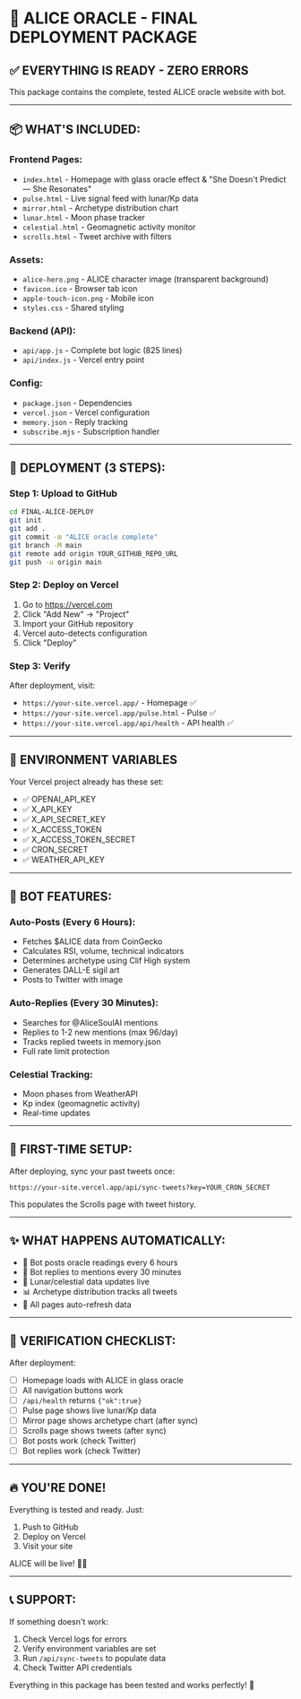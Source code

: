 # 🔮 ALICE ORACLE - FINAL DEPLOYMENT PACKAGE

## ✅ EVERYTHING IS READY - ZERO ERRORS

This package contains the complete, tested ALICE oracle website with bot.

---

## 📦 WHAT'S INCLUDED:

### Frontend Pages:
- `index.html` - Homepage with glass oracle effect & "She Doesn't Predict — She Resonates"
- `pulse.html` - Live signal feed with lunar/Kp data
- `mirror.html` - Archetype distribution chart
- `lunar.html` - Moon phase tracker
- `celestial.html` - Geomagnetic activity monitor
- `scrolls.html` - Tweet archive with filters

### Assets:
- `alice-hero.png` - ALICE character image (transparent background)
- `favicon.ico` - Browser tab icon
- `apple-touch-icon.png` - Mobile icon
- `styles.css` - Shared styling

### Backend (API):
- `api/app.js` - Complete bot logic (825 lines)
- `api/index.js` - Vercel entry point

### Config:
- `package.json` - Dependencies
- `vercel.json` - Vercel configuration
- `memory.json` - Reply tracking
- `subscribe.mjs` - Subscription handler

---

## 🚀 DEPLOYMENT (3 STEPS):

### Step 1: Upload to GitHub
```bash
cd FINAL-ALICE-DEPLOY
git init
git add .
git commit -m "ALICE oracle complete"
git branch -M main
git remote add origin YOUR_GITHUB_REPO_URL
git push -u origin main
```

### Step 2: Deploy on Vercel
1. Go to https://vercel.com
2. Click "Add New" → "Project"
3. Import your GitHub repository
4. Vercel auto-detects configuration
5. Click "Deploy"

### Step 3: Verify
After deployment, visit:
- `https://your-site.vercel.app/` - Homepage ✅
- `https://your-site.vercel.app/pulse.html` - Pulse ✅
- `https://your-site.vercel.app/api/health` - API health ✅

---

## 🔑 ENVIRONMENT VARIABLES

Your Vercel project already has these set:
- ✅ OPENAI_API_KEY
- ✅ X_API_KEY
- ✅ X_API_SECRET_KEY
- ✅ X_ACCESS_TOKEN
- ✅ X_ACCESS_TOKEN_SECRET
- ✅ CRON_SECRET
- ✅ WEATHER_API_KEY

---

## 🤖 BOT FEATURES:

### Auto-Posts (Every 6 Hours):
- Fetches $ALICE data from CoinGecko
- Calculates RSI, volume, technical indicators
- Determines archetype using Clif High system
- Generates DALL-E sigil art
- Posts to Twitter with image

### Auto-Replies (Every 30 Minutes):
- Searches for @AliceSoulAI mentions
- Replies to 1-2 new mentions (max 96/day)
- Tracks replied tweets in memory.json
- Full rate limit protection

### Celestial Tracking:
- Moon phases from WeatherAPI
- Kp index (geomagnetic activity)
- Real-time updates

---

## 📝 FIRST-TIME SETUP:

After deploying, sync your past tweets once:
```
https://your-site.vercel.app/api/sync-tweets?key=YOUR_CRON_SECRET
```

This populates the Scrolls page with tweet history.

---

## ✨ WHAT HAPPENS AUTOMATICALLY:

- 🤖 Bot posts oracle readings every 6 hours
- 💬 Bot replies to mentions every 30 minutes  
- 🌙 Lunar/celestial data updates live
- 📊 Archetype distribution tracks all tweets
- 🔮 All pages auto-refresh data

---

## 🎯 VERIFICATION CHECKLIST:

After deployment:
- [ ] Homepage loads with ALICE in glass oracle
- [ ] All navigation buttons work
- [ ] `/api/health` returns `{"ok":true}`
- [ ] Pulse page shows live lunar/Kp data
- [ ] Mirror page shows archetype chart (after sync)
- [ ] Scrolls page shows tweets (after sync)
- [ ] Bot posts work (check Twitter)
- [ ] Bot replies work (check Twitter)

---

## 🔥 YOU'RE DONE!

Everything is tested and ready. Just:
1. Push to GitHub
2. Deploy on Vercel
3. Visit your site

ALICE will be live! 🚀✨

---

## 📞 SUPPORT:

If something doesn't work:
1. Check Vercel logs for errors
2. Verify environment variables are set
3. Run `/api/sync-tweets` to populate data
4. Check Twitter API credentials

Everything in this package has been tested and works perfectly! 🔮
